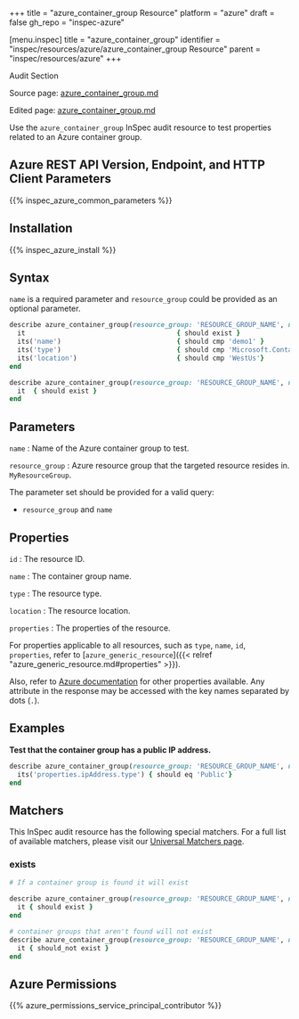+++
title = "azure_container_group Resource"
platform = "azure"
draft = false
gh_repo = "inspec-azure"

[menu.inspec]
title = "azure_container_group"
identifier = "inspec/resources/azure/azure_container_group Resource"
parent = "inspec/resources/azure"
+++

<div class="admonition-note">
<p class="admonition-note-title">Audit Section</p>
<div class="admonition-note-text">
<p>Source page: <a href="https://github.com/inspec/inspec-azure/blob/main/docs/resources/azure_container_group.md">azure_container_group.md</a></p>
<p>Edited page: <a href="https://github.com/ianmadd/inspec-azure/blob/im/hugo/docs-chef-io/content/inspec/resources/azure_container_group.md">azure_container_group.md</a></p>
</div>
</div>



Use the `azure_container_group` InSpec audit resource to test properties related to an Azure container group.

## Azure REST API Version, Endpoint, and HTTP Client Parameters

{{% inspec_azure_common_parameters %}}

## Installation

{{% inspec_azure_install %}}

## Syntax

`name` is a required parameter and `resource_group` could be provided as an optional parameter.

```ruby
describe azure_container_group(resource_group: 'RESOURCE_GROUP_NAME', name: 'CONTAINER_GROUP_NAME') do
  it                                      { should exist }
  its('name')                             { should cmp 'demo1' }
  its('type')                             { should cmp 'Microsoft.ContainerInstance/containerGroups' }
  its('location')                         { should cmp 'WestUs'}
end
```

```ruby
describe azure_container_group(resource_group: 'RESOURCE_GROUP_NAME', name: 'CONTAINER_GROUP_NAME') do
  it  { should exist }
end
```

## Parameters

`name`
: Name of the Azure container group to test.

`resource_group`
: Azure resource group that the targeted resource resides in. `MyResourceGroup`.

The parameter set should be provided for a valid query:
- `resource_group` and `name`

## Properties

`id`
: The resource ID.

`name`
: The container group name.

`type`
: The resource type.

`location`
: The resource location.

`properties`
: The properties of the resource.


For properties applicable to all resources, such as `type`, `name`, `id`, `properties`, refer to [`azure_generic_resource`]({{< relref "azure_generic_resource.md#properties" >}}).

Also, refer to [Azure documentation](https://docs.microsoft.com/en-us/rest/api/container-instances/container-groups/get) for other properties available.
Any attribute in the response may be accessed with the key names separated by dots (`.`).

## Examples

**Test that the container group has a public IP address.**

```ruby
describe azure_container_group(resource_group: 'RESOURCE_GROUP_NAME', name: 'CONTAINER_GROUP_NAME') do
  its('properties.ipAddress.type') { should eq 'Public'}
end
```

## Matchers

This InSpec audit resource has the following special matchers. For a full list of available matchers, please visit our [Universal Matchers page](/inspec/matchers/).

### exists

```ruby
# If a container group is found it will exist

describe azure_container_group(resource_group: 'RESOURCE_GROUP_NAME', name: 'CONTAINER_GROUP_NAME') do
  it { should exist }
end

# container groups that aren't found will not exist
describe azure_container_group(resource_group: 'RESOURCE_GROUP_NAME', name: 'CONTAINER_GROUP_NAME') do
  it { should_not exist }
end
```

## Azure Permissions

{{% azure_permissions_service_principal_contributor %}}
